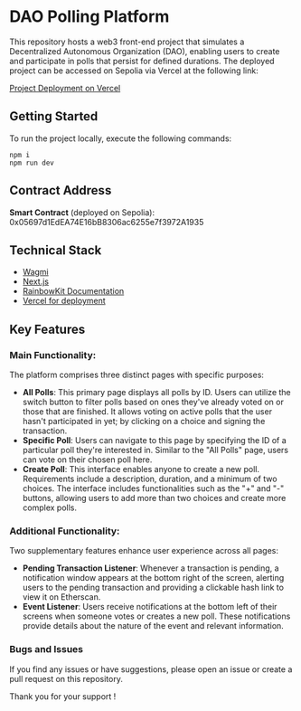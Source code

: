 # DAO Polling Platform

This repository hosts a web3 front-end project that simulates a Decentralized Autonomous Organization (DAO), enabling users to create and participate in polls that persist for defined durations. The deployed project can be accessed on Sepolia via Vercel at the following link:

[Project Deployment on Vercel](https://next-rainbow-kit-voting-system.vercel.app/)

## Getting Started

To run the project locally, execute the following commands:
```
npm i
npm run dev
```

## Contract Address

**Smart Contract** (deployed on Sepolia): 0x05697d1EdEA74E16bB8306ac6255e7f3972A1935
## Technical Stack

 - [Wagmi](https://wagmi.sh)
 - [Next.js](https://nextjs.org)
 - [RainbowKit Documentation](https://rainbowkit.com/docs/introduction)
 - [Vercel for deployment](https://vercel.com)

## Key Features
### Main Functionality:

The platform comprises three distinct pages with specific purposes:


- **All Polls**: This primary page displays all polls by ID. Users can utilize the switch button to filter polls based on ones they've already voted on or those that are finished. It allows voting on active polls that the user hasn't participated in yet; by clicking on a choice and signing the transaction.
- **Specific Poll**: Users can navigate to this page by specifying the ID of a particular poll they're interested in. Similar to the "All Polls" page, users can vote on their chosen poll here.
- **Create Poll**: This interface enables anyone to create a new poll. Requirements include a description, duration, and a minimum of two choices. The interface includes functionalities such as the "+" and "-" buttons, allowing users to add more than two choices and create more complex polls.

### Additional Functionality:

Two supplementary features enhance user experience across all pages:

- **Pending Transaction Listener**: Whenever a transaction is pending, a notification window appears at the bottom right of the screen, alerting users to the pending transaction and providing a clickable hash link to view it on Etherscan.
- **Event Listener**: Users receive notifications at the bottom left of their screens when someone votes or creates a new poll. These notifications provide details about the nature of the event and relevant information.

### Bugs and Issues

If you find any issues or have suggestions, please open an issue or create a pull request on this repository.

Thank you for your support !
